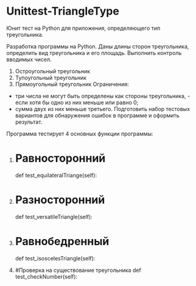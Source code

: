 # Unittest-TriangleType
Юнит тест на Python для приложения, определяющего тип треугольника.

Разработка программы на Python.
Даны длины сторон треугольника, определить вид треугольника и его площадь. 
Выполнить контроль вводимых чисел.
1. Остроугольный треугольник
2. Тупоугольный треугольник
3. Прямоугольный треугольник
Ограничения:
- три числа не могут быть определены как стороны треугольника, - если хотя бы одно из них меньше или равно 0;
- сумма двух из них меньше третьего.
Подготовить набор тестовых вариантов для обнаружения ошибок в программе и оформить результат.

Программа тестирует 4 основных функции программы:
1.  # Равносторонний
    def test_equilateralTriange(self):
    
2. # Разносторонний
    def test_versatileTriangle(self):
    
3. # Равнобедренный
    def test_isoscelesTriangle(self):
    
4. #Проверка на существование треугольника 
    def test_checkNumber(self):
